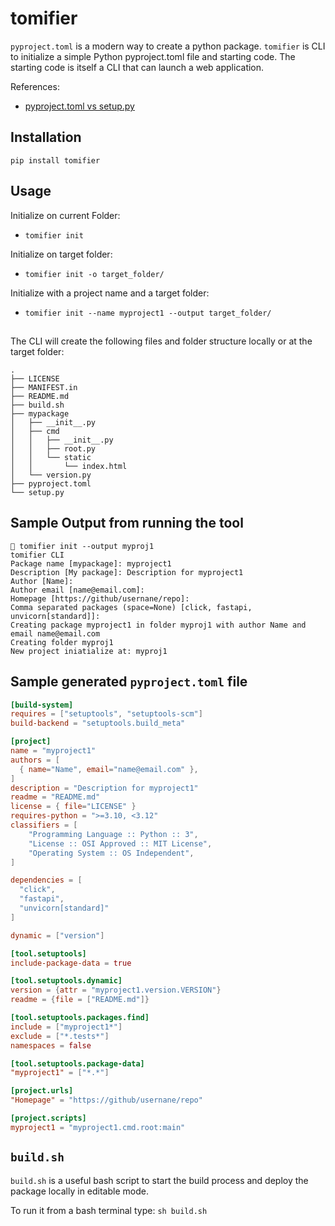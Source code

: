 # tomifier

`pyproject.toml` is a modern way to create a python package. `tomifier` is CLI to initialize a simple Python pyproject.toml file and starting code. The starting code is itself a CLI that can launch a web application.

References:
- [pyproject.toml vs setup.py](https://packaging.python.org/en/latest/guides/modernize-setup-py-project/)

## Installation

`pip install tomifier`

## Usage

Initialize on current Folder:
- `tomifier init`

Initialize on target folder: 
- `tomifier init -o target_folder/`

Initialize with a project name and a target folder: 
- `tomifier init --name myproject1 --output target_folder/`

## 

The CLI will create the following files and folder structure locally or at the target folder:

```text
.
├── LICENSE
├── MANIFEST.in
├── README.md
├── build.sh
├── mypackage
│   ├── __init__.py
│   ├── cmd
│   │   ├── __init__.py
│   │   ├── root.py
│   │   └── static
│   │       └── index.html
│   └── version.py
├── pyproject.toml
└── setup.py
```

## Sample Output from running the tool

```text
 tomifier init --output myproj1
tomifier CLI
Package name [mypackage]: myproject1
Description [My package]: Description for myproject1
Author [Name]: 
Author email [name@email.com]: 
Homepage [https://github/usernane/repo]: 
Comma separated packages (space=None) [click, fastapi, unvicorn[standard]]: 
Creating package myproject1 in folder myproj1 with author Name and email name@email.com
Creating folder myproj1
New project iniatialize at: myproj1
```

## Sample generated `pyproject.toml` file

```toml
[build-system]
requires = ["setuptools", "setuptools-scm"]
build-backend = "setuptools.build_meta"

[project]
name = "myproject1"
authors = [
  { name="Name", email="name@email.com" },
]
description = "Description for myproject1"
readme = "README.md"
license = { file="LICENSE" }
requires-python = ">=3.10, <3.12"
classifiers = [
    "Programming Language :: Python :: 3",
    "License :: OSI Approved :: MIT License",
    "Operating System :: OS Independent",
]

dependencies = [
  "click",
  "fastapi",
  "unvicorn[standard]"
]

dynamic = ["version"]

[tool.setuptools]
include-package-data = true

[tool.setuptools.dynamic]
version = {attr = "myproject1.version.VERSION"}
readme = {file = ["README.md"]}

[tool.setuptools.packages.find]
include = ["myproject1*"]
exclude = ["*.tests*"]
namespaces = false

[tool.setuptools.package-data]
"myproject1" = ["*.*"]

[project.urls]
"Homepage" = "https://github/usernane/repo"

[project.scripts]
myproject1 = "myproject1.cmd.root:main"
```

## `build.sh`

`build.sh` is a useful bash script to start the build process and deploy the package locally in editable mode. 

To run it from a bash terminal type: `sh build.sh`